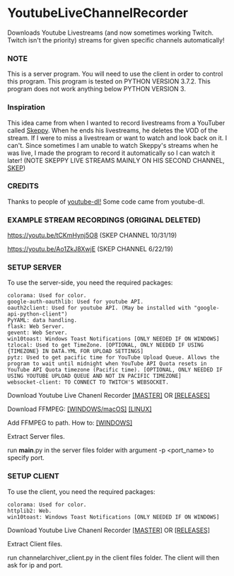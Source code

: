 # YoutubeLiveChannelRecorder
  Downloads Youtube Livestreams (and now sometimes working Twitch. Twitch isn't the priority) streams for given specific channels automatically!

### NOTE
  This is a server program. You will need to use the client in order to control this program.
  This program is tested on PYTHON VERSION 3.7.2.
  This program does not work anything below PYTHON VERSION 3.

### Inspiration
  
  This idea came from when I wanted to record livestreams from a YouTuber called [Skeppy](https://www.youtube.com/channel/UCzMjRlKVO9XIqH_crIFpi6w).
  When he ends his livestreams, he deletes the VOD of the stream. If I were to miss a livestream or want to watch and look back on it. I can't. Since sometimes I am unable to watch Skeppy's streams when he was live, I made the program to record it automatically so I can watch it later! (NOTE SKEPPY LIVE STREAMS MAINLY ON HIS SECOND CHANNEL, [SKEP](https://www.youtube.com/channel/UCviw1uSMHnTFm9RQvacw6Mw))

### CREDITS
  
  Thanks to people of [youtube-dl!](https://github.com/ytdl-org/youtube-dl/)
  Some code came from youtube-dl.

### EXAMPLE STREAM RECORDINGS (ORIGINAL DELETED) 
  
  https://youtu.be/tCKmHynj5O8 (SKEP CHANNEL 10/31/19)
  
  https://youtu.be/Ao1ZkJ8XwjE (SKEP CHANNEL 6/22/19)

### SETUP SERVER
  To use the server-side, you need the required packages:
  ```
  colorama: Used for color.
  google-auth-oauthlib: Used for youtube API.
  oauth2client: Used for youtube API. (May be installed with "google-api-python-client")
  PyYAML: data handling.
  flask: Web Server.
  gevent: Web Server.
  win10toast: Windows Toast Notifications [ONLY NEEDED IF ON WINDOWS]
  tzlocal: Used to get TimeZone. [OPTIONAL, ONLY NEEDED IF USING {TIMEZONE} IN DATA.YML FOR UPLOAD SETTINGS]
  pytz: Used to get pacific time for YouTube Upload Queue. Allows the program to wait until midnight when YouTube API Quota resets in  YouTube API Quota timezone (Pacific time). [OPTIONAL, ONLY NEEDED IF USING YOUTUBE UPLOAD QUEUE AND NOT IN PACIFIC TIMEZONE]
  websocket-client: TO CONNECT TO TWITCH'S WEBSOCKET.
  ```
  
  Download Youtube Live Chanenl Recorder [[MASTER]](https://github.com/TheDaChicken/YoutubeLiveChannelRecorder/archive/master.zip)
  OR [[RELEASES]](https://github.com/TheDaChicken/YoutubeLiveChannelRecorder/releases)
  
  Download FFMPEG: [[WINDOWS/macOS]](https://ffmpeg.zeranoe.com/builds/) [[LINUX]](https://ffmpeg.org/download.html#build-linux)
  
  Add FFMPEG to path. How to: [[WINDOWS]](https://windowsloop.com/install-ffmpeg-windows-10/)
  
  Extract Server files.
  
  run __main__.py in the server files folder with argument -p <port_name> to specify port.

### SETUP CLIENT
  To use the client, you need the required packages:
  ```
  colorama: Used for color.
  httplib2: Web.
  win10toast: Windows Toast Notifications [ONLY NEEDED IF ON WINDOWS]
  ```
  
  Download Youtube Live Chanenl Recorder [[MASTER]](https://github.com/TheDaChicken/YoutubeLiveChannelRecorder/archive/master.zip)
  OR [[RELEASES]](https://github.com/TheDaChicken/YoutubeLiveChannelRecorder/releases)
  
  Extract Client files.
  
  run channelarchiver_client.py in the client files folder. The client will then ask for ip and port.
